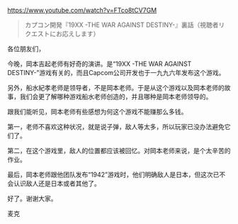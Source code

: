 https://www.youtube.com/watch?v=FTco8tCV7GM

> カプコン開発『19XX -THE WAR AGAINST DESTINY-』裏話（視聴者リクエストにお応えします）

各位朋友们，

今晚，岡本吉起老师有好奇的演讲。是“19XX -THE WAR AGAINST DESTINY-”游戏有关的，而且Capcom公司开发也于一九九六年发布这个游戏。

另外，船水紀孝老师是领导者，不是岡本老师。于是从这个游戏以及岡本老师的故事，我们会更了解哪种游戏船水老师创造的，并且哪种是岡本老师领导的。

跟我们能听见，岡本老师有些感想为何这个游戏不能赚那么多钱。

第一，老师不喜欢这种状况，就是说子弹，敌人等太多，所以玩家已没办法避免它们了。

第二，在这个游戏里，敌人的位置都应该被回忆。对岡本老师来说，是个太辛苦的作业。

最后，岡本老师跟他团队发布“1942”游戏时，他们明确敌人是日本，但这次已不会认识敌人还是日本或者其他了。

好了。谢谢大家。

麦克
